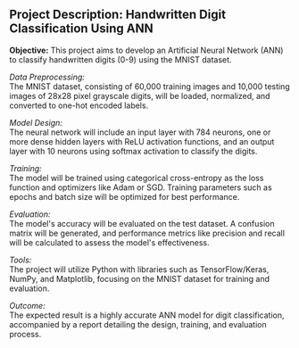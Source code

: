 ## Project Description: Handwritten Digit Classification Using ANN

**Objective:** 
This project aims to develop an Artificial Neural Network (ANN) to classify handwritten digits (0-9) using the MNIST dataset.

*Data Preprocessing:*  
The MNIST dataset, consisting of 60,000 training images and 10,000 testing images of 28x28 pixel grayscale digits, will be loaded, normalized, and converted to one-hot encoded labels.

*Model Design:*  
The neural network will include an input layer with 784 neurons, one or more dense hidden layers with ReLU activation functions, and an output layer with 10 neurons using softmax activation to classify the digits.

*Training:*  
The model will be trained using categorical cross-entropy as the loss function and optimizers like Adam or SGD. Training parameters such as epochs and batch size will be optimized for best performance.

*Evaluation:*  
The model's accuracy will be evaluated on the test dataset. A confusion matrix will be generated, and performance metrics like precision and recall will be calculated to assess the model's effectiveness.

*Tools:*  
The project will utilize Python with libraries such as TensorFlow/Keras, NumPy, and Matplotlib, focusing on the MNIST dataset for training and evaluation.

*Outcome:*  
The expected result is a highly accurate ANN model for digit classification, accompanied by a report detailing the design, training, and evaluation process.

